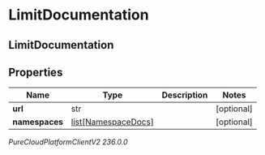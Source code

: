 # LimitDocumentation

## LimitDocumentation

## Properties

|Name | Type | Description | Notes|
|------------ | ------------- | ------------- | -------------|
| **url** | str |  | [optional] |
| **namespaces** | [list[NamespaceDocs]](NamespaceDocs) |  | [optional] |



_PureCloudPlatformClientV2 236.0.0_
